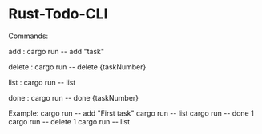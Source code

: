 # Rust-Todo-CLI

Commands:

add :
cargo run -- add "task"

delete :
cargo run -- delete {taskNumber}

list :
cargo run -- list

done :
cargo run -- done {taskNumber}

Example:
cargo run -- add "First task"
cargo run -- list
cargo run -- done 1
cargo run -- delete 1
cargo run -- list

